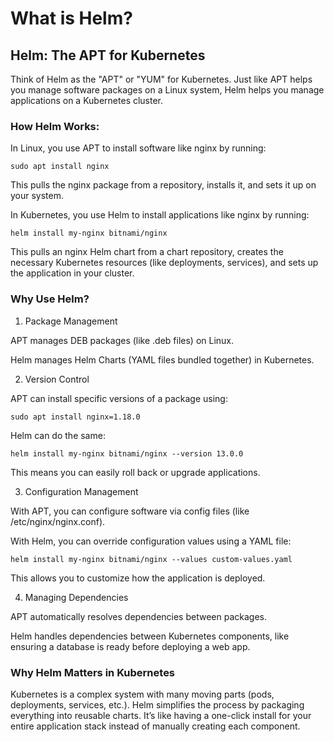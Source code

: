 # What is Helm?

## Helm: The APT for Kubernetes

Think of Helm as the "APT" or "YUM" for Kubernetes. Just like APT helps you manage software packages on a Linux system, Helm helps you manage applications on a Kubernetes cluster.

### How Helm Works:

In Linux, you use APT to install software like nginx by running:

```
sudo apt install nginx
```

This pulls the nginx package from a repository, installs it, and sets it up on your system.

In Kubernetes, you use Helm to install applications like nginx by running:

```
helm install my-nginx bitnami/nginx
```

This pulls an nginx Helm chart from a chart repository, creates the necessary Kubernetes resources (like deployments, services), and sets up the application in your cluster.

### Why Use Helm?

1. Package Management

APT manages DEB packages (like .deb files) on Linux.

Helm manages Helm Charts (YAML files bundled together) in Kubernetes.

2. Version Control

APT can install specific versions of a package using:

```
sudo apt install nginx=1.18.0
```

Helm can do the same:

```
helm install my-nginx bitnami/nginx --version 13.0.0
```

This means you can easily roll back or upgrade applications.

3. Configuration Management

With APT, you can configure software via config files (like /etc/nginx/nginx.conf).

With Helm, you can override configuration values using a YAML file:

```
helm install my-nginx bitnami/nginx --values custom-values.yaml
```

This allows you to customize how the application is deployed.

4. Managing Dependencies

APT automatically resolves dependencies between packages.

Helm handles dependencies between Kubernetes components, like ensuring a database is ready before deploying a web app.


### Why Helm Matters in Kubernetes

Kubernetes is a complex system with many moving parts (pods, deployments, services, etc.). Helm simplifies the process by packaging everything into reusable charts. It’s like having a one-click install for your entire application stack instead of manually creating each component.
